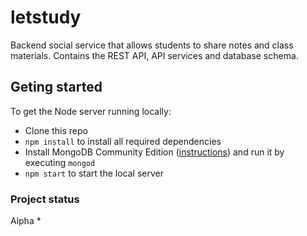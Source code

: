 # letstudy
Backend social service that allows students to share notes and class materials. Contains the REST API, API services and database schema.

## Geting started
To get the Node server running locally:

- Clone this repo
- `npm install` to install all required dependencies
- Install MongoDB Community Edition ([instructions](https://docs.mongodb.com/manual/installation/#tutorials)) and run it by executing `mongod`
- `npm start` to start the local server
### Project status
Alpha *
